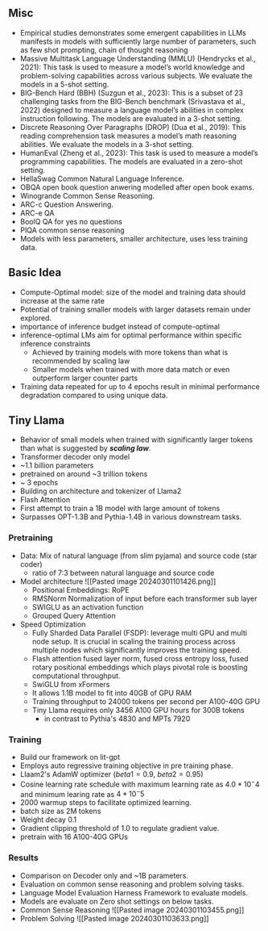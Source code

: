 ## Misc
- Empirical studies demonstrates some emergent capabilities in LLMs manifests in models with sufficiently large number of parameters, such as few shot prompting, chain of thought reasoning
- Massive Multitask Language Understanding (MMLU) (Hendrycks et al., 2021): This task is
	used to measure a model’s world knowledge and problem-solving capabilities across various
	subjects. We evaluate the models in a 5-shot setting.
- BIG-Bench Hard (BBH) (Suzgun et al., 2023): This is a subset of 23 challenging tasks from
	the BIG-Bench benchmark (Srivastava et al., 2022) designed to measure a language model’s
	abilities in complex instruction following. The models are evaluated in a 3-shot setting.
- Discrete Reasoning Over Paragraphs (DROP) (Dua et al., 2019): This reading comprehension
	task measures a model’s math reasoning abilities. We evaluate the models in a 3-shot
	setting.
- HumanEval (Zheng et al., 2023): This task is used to measure a model’s programming
	capabilities. The models are evaluated in a zero-shot setting.
- HellaSwag Common Natural Language Inference.
- OBQA open book question anwering modelled after open book exams.
-  Winogrande Common Sense Reasoning.
- ARC-c Question Answering.
- ARC-e QA
- BoolQ QA for yes no questions
- PIQA common sense reasoning
- Models with less parameters, smaller architecture, uses less training data.
## Basic Idea
- Compute-Optimal model: size of the model and training data should increase at the same rate
- Potential of training smaller models with larger datasets remain under explored.
- importance of inference budget instead of compute-optimal
- inference-optimal LMs aim for optimal performance within specific inference constraints
	- Achieved by training models with more tokens than what is recommended by scaling law
	- Smaller models when trained with more data match or even outperform larger counter parts
- Training data repeated for up to 4 epochs result in minimal performance degradation compared to using unique data.
## Tiny Llama
- Behavior of small models when trained with significantly larger tokens than what is suggested by **_scaling law_**.
- Transformer decoder only model
- ~1.1 billion parameters
- pretrained on around ~3 trillion tokens
-  ~ 3 epochs
- Building on architecture and tokenizer of Llama2
- Flash Attention
- First attempt to train a 1B model with large amount of tokens
- Surpasses OPT-1.3B and Pythia-1.4B in various downstream tasks.
### Pretraining
- Data: Mix of natural language (from slim pyjama) and source code  (star coder)
	- ratio of 7:3 between natural language and source code
- Model architecture
	![[Pasted image 20240301101426.png]]
	- Positional Embeddings: RoPE
	- RMSNorm Normalization of input before each transformer sub layer
	- SWIGLU as an activation function
	- Grouped Query Attention
- Speed Optimization
	- Fully Sharded Data Parallel (FSDP): leverage multi GPU and multi node setup. It is crucial in scaling the training process across multiple nodes which significantly improves the training speed.
	- Flash attention fused layer norm, fused cross entropy loss, fused rotary positional embeddings which plays pivotal role is boosting computational throughput.
	- SwiGLU from xFormers
	- It allows 1.1B model to fit into 40GB of GPU RAM
	- Training throughput to 24000 tokens per second per A100-40G GPU
	- Tiny Llama requires only 3456 A100 GPU hours for 300B tokens
		- in contrast to Pythia's 4830 and MPTs 7920
### Training
- Build our framework on lit-gpt
- Employs auto regressive training objective in pre training phase.
- Llaam2's AdamW optimizer ($beta1=0.9$, $beta2=0.95$)
- Cosine learning rate schedule with maximum learning rate as $4.0*10^-4$ and minimum learing rate as $4*10^-5$ 
- 2000 warmup steps to facilitate optimized learning.
- batch size as 2M tokens
- Weight decay $0.1$ 
- Gradient clipping threshold of 1.0 to regulate gradient value.
- pretrain with 16 A100-40G  GPUs
### Results
- Comparison on Decoder only and ~1B parameters.
- Evaluation on common sense reasoning  and problem solving tasks.
- Language Model Evaluation Harness Framework to evaluate models.
- Models are evaluate on Zero shot settings on below tasks.
- Common Sense Reasoning
![[Pasted image 20240301103455.png]]
- Problem Solving
![[Pasted image 20240301103633.png]]
